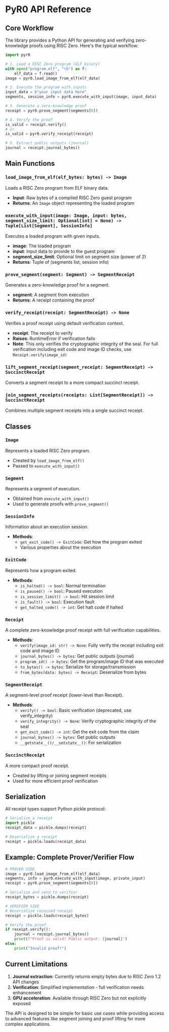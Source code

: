 # PyR0 API Reference

## Core Workflow

The library provides a Python API for generating and verifying zero-knowledge proofs using RISC Zero. Here's the typical workflow:

```python
import pyr0

# 1. Load a RISC Zero program (ELF binary)
with open("program.elf", "rb") as f:
    elf_data = f.read()
image = pyr0.load_image_from_elf(elf_data)

# 2. Execute the program with inputs
input_data = b"your input data here"
segments, session_info = pyr0.execute_with_input(image, input_data)

# 3. Generate a zero-knowledge proof
receipt = pyr0.prove_segment(segments[0])

# 4. Verify the proof
is_valid = receipt.verify()
# or
is_valid = pyr0.verify_receipt(receipt)

# 5. Extract public outputs (journal)
journal = receipt.journal_bytes()
```

## Main Functions

### `load_image_from_elf(elf_bytes: bytes) -> Image`
Loads a RISC Zero program from ELF binary data.
- **Input**: Raw bytes of a compiled RISC Zero guest program
- **Returns**: An `Image` object representing the loaded program

### `execute_with_input(image: Image, input: bytes, segment_size_limit: Optional[int] = None) -> Tuple[List[Segment], SessionInfo]`
Executes a loaded program with given inputs.
- **image**: The loaded program
- **input**: Input data to provide to the guest program
- **segment_size_limit**: Optional limit on segment size (power of 2)
- **Returns**: Tuple of (segments list, session info)

### `prove_segment(segment: Segment) -> SegmentReceipt`
Generates a zero-knowledge proof for a segment.
- **segment**: A segment from execution
- **Returns**: A receipt containing the proof

### `verify_receipt(receipt: SegmentReceipt) -> None`
Verifies a proof receipt using default verification context.
- **receipt**: The receipt to verify
- **Raises**: RuntimeError if verification fails
- **Note**: This only verifies the cryptographic integrity of the seal. For full verification including exit code and image ID checks, use `Receipt.verify(image_id)`

### `lift_segment_receipt(segment_receipt: SegmentReceipt) -> SuccinctReceipt`
Converts a segment receipt to a more compact succinct receipt.

### `join_segment_receipts(receipts: List[SegmentReceipt]) -> SuccinctReceipt`
Combines multiple segment receipts into a single succinct receipt.

## Classes

### `Image`
Represents a loaded RISC Zero program.
- Created by `load_image_from_elf()`
- Passed to `execute_with_input()`

### `Segment`
Represents a segment of execution.
- Obtained from `execute_with_input()`
- Used to generate proofs with `prove_segment()`

### `SessionInfo`
Information about an execution session.
- **Methods**:
  - `get_exit_code() -> ExitCode`: Get how the program exited
  - Various properties about the execution

### `ExitCode`
Represents how a program exited.
- **Methods**:
  - `is_halted() -> bool`: Normal termination
  - `is_paused() -> bool`: Paused execution
  - `is_session_limit() -> bool`: Hit session limit
  - `is_fault() -> bool`: Execution fault
  - `get_halted_code() -> int`: Get halt code if halted

### `Receipt`
A complete zero-knowledge proof receipt with full verification capabilities.
- **Methods**:
  - `verify(image_id: str) -> None`: Fully verify the receipt including exit code and image ID
  - `journal_bytes() -> bytes`: Get public outputs (journal)
  - `program_id() -> bytes`: Get the program/image ID that was executed
  - `to_bytes() -> bytes`: Serialize for storage/transmission
  - `from_bytes(data: bytes) -> Receipt`: Deserialize from bytes

### `SegmentReceipt`
A segment-level proof receipt (lower-level than Receipt).
- **Methods**:
  - `verify() -> bool`: Basic verification (deprecated, use verify_integrity)
  - `verify_integrity() -> None`: Verify cryptographic integrity of the seal
  - `get_exit_code() -> int`: Get the exit code from the claim
  - `journal_bytes() -> bytes`: Get public outputs
  - `__getstate__()/__setstate__()`: For serialization

### `SuccinctReceipt`
A more compact proof receipt.
- Created by lifting or joining segment receipts
- Used for more efficient proof verification

## Serialization

All receipt types support Python pickle protocol:

```python
# Serialize a receipt
import pickle
receipt_data = pickle.dumps(receipt)

# Deserialize a receipt
receipt = pickle.loads(receipt_data)
```

## Example: Complete Prover/Verifier Flow

```python
# PROVER SIDE
image = pyr0.load_image_from_elf(elf_data)
segments, info = pyr0.execute_with_input(image, private_input)
receipt = pyr0.prove_segment(segments[0])

# Serialize and send to verifier
receipt_bytes = pickle.dumps(receipt)

# VERIFIER SIDE
# Deserialize received receipt
receipt = pickle.loads(receipt_bytes)

# Verify the proof
if receipt.verify():
    journal = receipt.journal_bytes()
    print(f"Proof is valid! Public output: {journal}")
else:
    print("Invalid proof!")
```

## Current Limitations

1. **Journal extraction**: Currently returns empty bytes due to RISC Zero 1.2 API changes
2. **Verification**: Simplified implementation - full verification needs enhancement
3. **GPU acceleration**: Available through RISC Zero but not explicitly exposed

The API is designed to be simple for basic use cases while providing access to advanced features like segment joining and proof lifting for more complex applications.